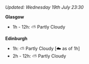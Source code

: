 *Updated: Wednesday 19th July 23:30*

**Glasgow**

* 1h - 12h: :partly_sunny: Partly Cloudy

**Edinburgh**

* 1h: :partly_sunny: Partly Cloudy [:cloud: as of 1h]
* 2h - 12h: :partly_sunny: Partly Cloudy
